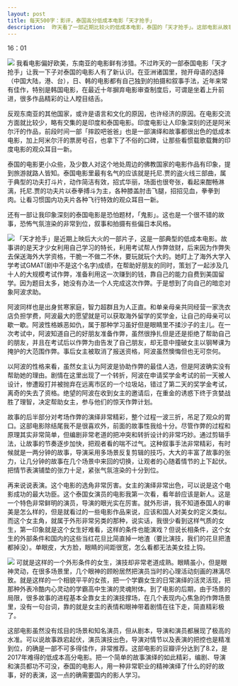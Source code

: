 ```yaml
---
layout: post
title: 每天500字：影评，泰国高分低成本电影「天才抢手」
description:  昨天看了一部近期比较火的低成本电影，泰国的「天才抢手」。这部电影从故事到表演都非常精彩，是一部不可多得的好电影，也让我对泰国的电影人刮目相看。
---
```

16：01

![][image-1]
我看电影偏好欧美，东南亚的电影鲜有涉猎。不过昨天的一部泰国电影「天才抢手」让我一下子对泰国的电影人有了新认识。在亚洲诸国里，抛开母语的选择（中国大陆，港、台），日、韩的电影都有自己独到的拍摄和叙事手法，近年来常有佳作，特别是韩国电影，在最近十年摒弃电影审查制度后，可谓是坐着上升前进，很多作品精彩的让人瞠目结舌。

反观东南亚的其他国家，或许是语言和文化的原因，也许经济的原因。在电影交流方面就比较少，略有交集的是印度和泰国电影。印度电影让人印象深刻的还是阿米尔汗的作品，前段时间一部「摔跤吧爸爸」也是一部演绎和故事都很出色的低成本电影，加上阿米尔汗的票房号召，也拿下了不俗的口碑，让那些看惯载歌载舞的印度电影的观众耳目一新。

泰国的电影更小众些，及少数人对这个地处周边的佛教国家的电影作品有印象，提到旅游就路人皆知。泰国电影里最有名气的应该就是托尼.贾的盗火线三部曲，属于典型的功夫打斗片，动作简洁有效，招式华丽，场面也很夸张，看起来酣畅淋漓，托尼.贾的功夫片以泰拳搏斗为主，各种膝盖肘击飞腿，招招见血，拳拳到肉。让看习惯国内功夫片各种飞行特效的观众耳目一新。

还有一部让我印象深刻的泰国电影是恐怕题材，「鬼影」。这也是一个很不错的故事，恐怖气氛渲染的非常到位，叙事和拍摄有些偏日本风格。

![][image-2]
「天才抢手」是近期上映后大火的一部片子，这是一部典型的低成本电影。故事讲的是天才少女利用自己学习的特长，利用考试帮人作弊敛财，后来因为作弊失去保送海外大学资格，干脆一不做二不休，要玩就玩个大的。她盯上了海外大学入学考试GMAT(剧中不是这个名字)成绩，在帮助好朋友的同时，策划了一起涉及几十人的大规模考试作弊，准备利用这一次赚到的钱，靠自己的能力自费到美国留学。因为题目太多，她没有办法一个人完成这次作弊。于是想到了向自己的暗恋对象阿波求助。

阿波同样也是出身贫寒家庭，智力超群且为人正直。和单亲母亲共同经营一家洗衣店负担学费，阿波最大的愿望就是可以获取海外留学的奖学金，让自己的母亲可以歇一歇。阿波性格嫉恶如仇，属于那种学习虽好但是眼睛里不揉沙子的主儿。在一次考试中，阿波知道自己的好朋友准备作弊，虽然很挣扎但是还是拒绝了帮助自己的朋友，并且在考试后以作弊为由告发了自己朋友，却无意中撞破女主以钢琴课为掩护的大范围作弊。事后女主被取消了报送资格，阿波虽然懊悔但也无可奈何。

以阿波的性格来看，虽然女主认为阿波是协助作弊的最佳人选，但是阿波确实没有帮助她的理由。剧情在这里出现了一个转折，阿波在申请奖学金考试的前一天被人设计，惨遭殴打并被抛弃在远离市区的一个垃圾站，错过了第二天的奖学金考试，离奇的失去了资格。绝望的阿波在收到女主的邀请后，在重金的诱惑下终于贪婪战胜了理智，决定帮助女主，参与他们的惊天作弊计划。

故事的后半部分对考场作弊的演绎非常精彩，整个过程一波三折，吊足了观众的胃口。这部电影除结尾我不是很喜欢外，前面的故事性我给十分。尽管作弊的过程和原理其实非常简单，但编剧非常老道的把冲突和转折设计的非常巧妙。通过剪辑手法，让故事的节奏逐步加快，把观者看的喘不过气。这种叙事手法非常精彩，有时候就是一两分钟的故事，导演采用多场景反复剪辑的技巧，大大的丰富了故事的张力，让几分钟的故事在几个场景中来回的切换，让观者的心随着情节的上下起伏。把情节表演铺垫的张力十足，紧张气氛渲染的十分到位。

再来说说表演。这个电影的选角非常厉害。女主的演绎非常出色，可以说是这个电影成功的最大功臣。这个泰国女演员的电影我第一次看，看年龄应该是新人。这是一个特色非常鲜明的演员，导演的眼光实在厉害。就外形讲，我不知道泰国人的审美是怎么样的，但是就看过的一些电影作品来说，应该和国人对美女的定义类似。而这个女主角，就属于外形非常另类的那种，说实话，我很少看到这样气质的女生，第一印象就是这个女生好难看，这样的条件也能演戏？但说长相条件，这个女生的外部条件和国内的这些当红花旦比简直掉一地渣（要比演技，我们的花旦把渣都掉没）。单眼皮，大方脸，眼睛的间距很宽，怎么看都无法美女挂上钩。

![][image-3]
可就是这样的一个外形条件的女生，演技却非常老道成熟。眼睛虽小，但是眼神灵动，在很多场景里，几个眼神的顾盼居然把演员当时的心理活动刻画的淋漓尽致。就是这样的一个相貌平平的女孩，把一个学霸女生的日常演绎的活灵活现，把那种外表冷酷内心灵动的学霸高中生演的灵魂附体。到了电影的后期，由于场景的局限，很多故事的进程基本全靠女主的演技撑场，在几个表现内心焦急的作弊场景里，没有一句台词，靠的就是女主的表情和眼神带着剧情在往下走，简直精彩极了。

这部电影虽然没有炫目的场景和知名演员，但从剧本，导演和演员都展现了极高的水准。可以说故事跌宕起伏，演员演技出色，导演对情节以及表演的把控也是精准到位，的确是一部不可多得佳作，非常推荐。这部电影的豆瓣评分达到了8.2，是2017年难得的低成本高分电影。把一个简单的故事演绎的如此精彩，编剧、导演和演员都功不可没，泰国的电影人，用一种非常职业的精神演绎了什么的好的故事，好的表演，这一点的确需要国内的影人学习。


[image-1]:	http://ovk08s2sq.bkt.clouddn.com/20171205151244417366793.png
[image-2]:	http://ovk08s2sq.bkt.clouddn.com/201712051512444036189.png
[image-3]:	http://ovk08s2sq.bkt.clouddn.com/2017120515124442241934.png